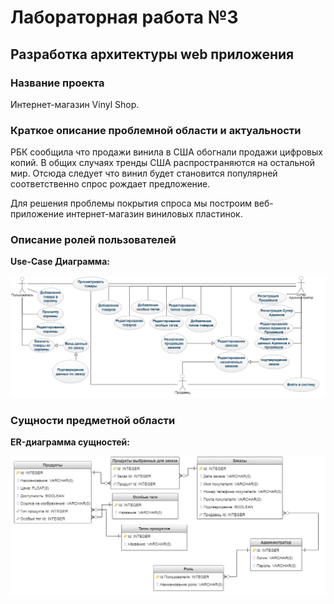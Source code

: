 #  Лабораторная работа №3

## Разработка архитектуры web приложения

### Название проекта

Интернет-магазин Vinyl Shop.

### Краткое описание проблемной области и актуальности

РБК сообщила что продажи винила в США обогнали продажи цифровых копий. В общих случаях тренды США распространяются на остальной мир. Отсюда следует что винил будет становится популярней соответственно спрос рождает предложение. 

Для решения проблемы покрытия спроса мы построим веб-приложение интернет-магазин виниловых пластинок.

### Описание ролей пользователей

**Use-Case Диаграмма:**

![](img\img1.PNG)

### Сущности предметной области

**ER-диаграмма сущностей:**

![](img\img2.png)
